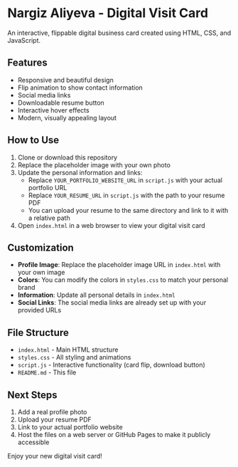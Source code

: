 # Nargiz Aliyeva - Digital Visit Card

An interactive, flippable digital business card created using HTML, CSS, and JavaScript.

## Features

- Responsive and beautiful design
- Flip animation to show contact information
- Social media links
- Downloadable resume button
- Interactive hover effects
- Modern, visually appealing layout

## How to Use

1. Clone or download this repository
2. Replace the placeholder image with your own photo
3. Update the personal information and links:
   - Replace `YOUR_PORTFOLIO_WEBSITE_URL` in `script.js` with your actual portfolio URL
   - Replace `YOUR_RESUME_URL` in `script.js` with the path to your resume PDF
   - You can upload your resume to the same directory and link to it with a relative path
4. Open `index.html` in a web browser to view your digital visit card

## Customization

- **Profile Image**: Replace the placeholder image URL in `index.html` with your own image
- **Colors**: You can modify the colors in `styles.css` to match your personal brand
- **Information**: Update all personal details in `index.html`
- **Social Links**: The social media links are already set up with your provided URLs

## File Structure

- `index.html` - Main HTML structure
- `styles.css` - All styling and animations
- `script.js` - Interactive functionality (card flip, download button)
- `README.md` - This file

## Next Steps

1. Add a real profile photo
2. Upload your resume PDF
3. Link to your actual portfolio website
4. Host the files on a web server or GitHub Pages to make it publicly accessible

Enjoy your new digital visit card! 